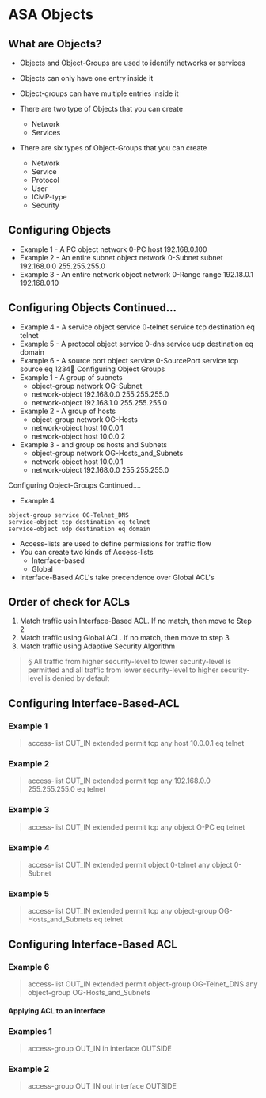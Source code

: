 # ASA Objects

## What are Objects?

* Objects and Object-Groups are used to identify networks or services
* Objects can only have one entry inside it
* Object-groups can have multiple entries inside it
* There are two type of Objects that you can create
	* Network
	* Services

* There are six types of Object-Groups that you can create
    * Network
	* Service
	* Protocol
	* User
	* ICMP-type
	* Security

## Configuring Objects

* Example 1 - A PC
		object network 0-PC
		 host 192.168.0.100
* Example 2 - An entire subnet
		object network 0-Subnet
		 subnet 192.168.0.0 255.255.255.0
* Example 3 - An entire network
		object network 0-Range
		 range 192.18.0.1 192.168.0.10
		
		
## Configuring Objects Continued…

* Example 4 - A service
		object service 0-telnet
		 service tcp destination eq telnet 
* Example 5 - A protocol
		object service 0-dns
		 service udp destination eq domain
* Example 6 - A source port
		object service 0-SourcePort
		 service tcp source eq 1234
Configuring Object Groups
* Example 1 - A group of subnets 
	* object-group network OG-Subnet
	*  network-object 192.168.0.0 255.255.255.0
	*  network-object  192.168.1.0 255.255.255.0
* Example 2 - A group of hosts
	* object-group network OG-Hosts
	*  network-object host 10.0.0.1
	*  network-object host 10.0.0.2
* Example 3 - and group os hosts and Subnets
	* object-group network OG-Hosts_and_Subnets
	*  network-object host 10.0.0.1
	*  network-object 192.168.0.0 255.255.255.0
		
Configuring Object-Groups Continued….

* Example 4

```
object-group service OG-Telnet_DNS
service-object tcp destination eq telnet
service-object udp destination eq domain
```

* Access-lists are used to define permissions for traffic flow
* You can create two kinds of Access-lists
	* Interface-based
	* Global
* Interface-Based ACL's take precendence over Global ACL's
	
## Order of check for ACLs

1. Match traffic usin Interface-Based ACL. If no match, then move to Step 2
2. Match traffic using Global ACL. If no match, then move to step 3
3. Match traffic using Adaptive Security Algorithm

> § All traffic from higher security-level to lower security-level is permitted and all traffic from lower security-level to higher security-level is denied by default

## Configuring Interface-Based-ACL

### Example 1

> access-list OUT_IN extended permit tcp any host 10.0.0.1 eq telnet

### Example 2

> access-list OUT_IN extended permit tcp any 192.168.0.0 255.255.255.0 eq telnet

### Example 3

> access-list OUT_IN extended permit tcp any object O-PC eq telnet

### Example 4

> access-list OUT_IN extended permit object 0-telnet any object 0-Subnet

### Example 5

> access-list OUT_IN extended permit tcp any object-group OG-Hosts_and_Subnets eq telnet

## Configuring Interface-Based ACL

### Example 6

> access-list OUT_IN extended permit object-group OG-Telnet_DNS any object-group OG-Hosts_and_Subnets

#### Applying ACL to an interface

### Examples 1

> access-group OUT_IN in interface OUTSIDE

### Example 2

> access-group OUT_IN out interface OUTSIDE
